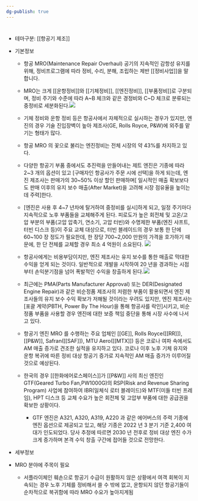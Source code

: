 ```yaml
---
dg-publish: true
---
```

#

- 테마구분: [[항공기 제조]]


- 기본정보
	- 항공 MRO(Maintenance Repair Overhaul) 공기의 지속적인 감항성 유지를 위해, 정비프로그램에 따라 정비, 수리, 분해, 조립하는 제반 [[정비사업]]을 말합니다.
	- MRO는 크게 [[운항정비]]와 [[기체정비]], [[엔진정비]], [[부품정비]]로 구분되며, 정비 주기와 수준에 따라 A~B 체크와 같은 경정비와 C~D 체크로 분류되는 중정비로 세분화된다.![](https://i.imgur.com/XEjTc8v.png)

	- 기체 정비와 운항 정비 등은 항공사에서 자체적으로 실시하는 경우가 있지만, 엔진의 경우 기술 진입장벽이 높아 제조사(GE, Rolls Royce, P&W)에 외주를 맡기는 형태가 많다. 
	- 항공 MRO 의 꽃으로 불리는 엔진정비는 전체 시장의 약 43%를 차지하고 있다. 
	- 다양한 항공기 부품 중에서도 추진력을 만들어내는 제트 엔진은 기종에 따라 2~3 개의 옵션이 있고 [구매자인 항공사가 주문 시에 선택]을 하게 되는데, 엔진 제조사는 판매가의 30~50% 이상 할인 판매하며[ 일시적인 매출 확보보다도 판매 이후의 유지 보수 매출(After Market)을 고려해 시장 점유율을 높이는데 주력]한다. 
	- [엔진은 사용 후 4~7 년차에 탈거하여 중정비를 실시]하게 되고, 일정 주기마다 지속적으로 노후 부품들을 교체해주게 된다. 피로도가 높은 회전체 및 고온/고압 부분의 부품(고압 압축기, 연소기, 고압 터빈)와 수명제한 부품(엔진 샤프트, 터빈 디스크 등)이 주요 교체 대상으로, 터빈 블레이드의 경우 보통 한 단에 60~100 장 정도가 필요한데, 한 장당 700~2,000 만원의 가격을 호가하기 때문에, 한 단 전체를 교체할 경우 최소 4 억원이 소요된다. ![](https://i.imgur.com/K9cPnXe.png)

	- 항공사에게는 비용부담이지만, 엔진 제조사는 유지 보수를 통한 매출로 막대한 수익을 얻게 되는 것이다. 일반적으로 개발을 시작하여 20 년을 경과하는 시점부터 손익분기점을 넘어 폭발적인 수익을 창출하게 된다.![](https://i.imgur.com/lr9egpz.png)

	- 최근에는 PMA(Parts Manufacturer Approval) 또는 DER(Designated Engine Repair)과 같은 비순정품 제조사의 저렴한 부품이 활용되면서 엔진 제조사들의 유지 보수 수익 확보가 저해될 것이라는 우려도 있지만, 엔진 제조사는 [포괄 계약(PBTH, Power By The Hour)을 통해 항공사를 락인]시키고, 비순정품 부품을 사용할 경우 엔진에 대한 보증 책임 중단을 통해 시장 사수에 나서고 있다.
	- 항공기 엔진 MRO 를 수행하는 주요 업체인 [[GE]], Rolls Royce([[RR]]), [[P&W]], Safran([[SAF]]), MTU Aero([[MTX]]) 등은 코로나 여파 속에서도 AM 매출 증가로 견조한 실적을 유지하고 있다. 코로나 이후 노후 기체 유지와 운항 복귀에 따른 정비 대상 항공기 증가로 지속적인 AM 매출 증가가 이루어질 것으로 예상된다. 
	- 한국의 경우 [[한화에어로스페이스]]가 [[P&W]] 사의 최신 엔진인 GTF(Geared Turbo Fan,PW1000G)의 RSP(Risk and Revenue Sharing Program) 사업에 참여하여 IBR(일체식 로터 블레이드)와 MTF(미들 터빈 프레임), HPT 디스크 등 교체 수요가 높은 회전체 및 고압부 부품에 대한 공급권을 확보한 상황이다. 
		- GTF 엔진은 A321, A320, A319, A220 과 같은 에어버스의 주력 기종에 엔진 옵션으로 제공되고 있고, 해당 기종은 2022 년 3 분기 기준 2,400 여대가 인도되었다. 당사 추정에 따르면 2030 년 전후로 정비 대상 엔진 수가 크게 증가하며 본격 수익 창출 구간에 접어들 것으로 전망한다.


- 세부정보
- MRO 분야에 주목이 필요
	- 서플라이체인 훼손으로 항공기 수급이 원활하지 않은 상황에서 여객 회복이 지속되는 경우 노후 기체를 정비해서 쓸 수 밖에 없고, 운항되지 않던 항공기들이 순차적으로 복귀함에 따라 MRO 수요가 높아지게됨